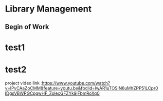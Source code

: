 # Library Management
## Begin of Work
# test1
# test2
project video link :https://www.youtube.com/watch?v=IPvCAaZoCMM&feature=youtu.be&fbclid=IwAR1uTOSlN6uMhZPP51LCpr0IDgsVBWPGCpgwHF_ZolecGFZYk9jFbmRoXq0
